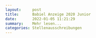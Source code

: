 ```yaml
---
layout:     post
title:      Babiel Anzeige 2020 Junior
date:       2022-01-05 11:21:29
summary:    Mehr lesen...             
categories: Stellenausschreibungen
---
```


<object data="{{ site.url }}/Digitales-Brett-Viewer/pdfs/Babiel_Anzeige_2020_Junior_PM_rgb.pdf" width="1000" height="1000" type='application/pdf'></object>
